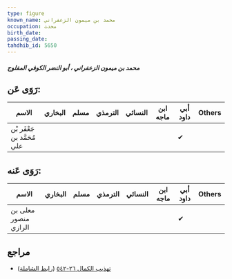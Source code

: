 ```yaml
---
type: figure
known_name: محمد بن ميمون الزعفراني
occupation: محدث
birth_date:
passing_date:
tahdhib_id: 5650
---
```

##### محمد بن ميمون الزعفراني ، أبو النضر الكوفي المفلوج

## رَوَى عَن:
| الاسم                       | البخاري | مسلم | الترمذي | النسائي | ابن ماجه | أبي داود | Others |
| --------------------------- | ------- | ---- | ------- | ------- | -------- | -------- | ------ |
| جَعْفَر بْن مُحَمَّد بن علي |         |      |         |         |          | ✔        |        |
## رَوَى عَنه:
| الاسم                | البخاري | مسلم | الترمذي | النسائي | ابن ماجه | أبي داود | Others |
| -------------------- | ------- | ---- | ------- | ------- | -------- | -------- | ------ |
| معلى بن منصور الرازي |         |      |         |         |          | ✔        |        |
## مراجع
- [تهذيب الكمال ٢٦-٥٤٢](obsidian://open?vault=Tahdhib-al-Kamal&file=Figures/٥٦٥٠-محمد%20بن%20ميمون%20الزعفراني%20،%20أبو%20النضر%20الكوفي%20المفلوج) ([رابط الشاملة](https://shamela.ws/book/3722/14290))